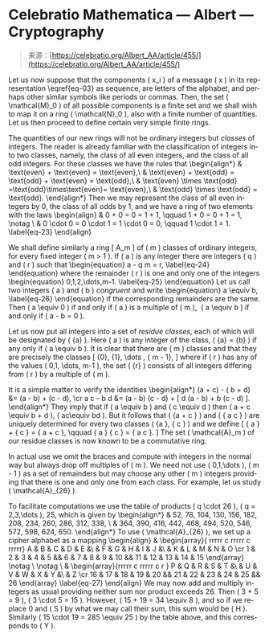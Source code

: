 <!--yml
category: 未分类
date: 2024-05-27 15:16:46
-->

# Celebratio Mathematica — Albert — Cryptography

> 来源：[https://celebratio.org/Albert_AA/article/455/](https://celebratio.org/Albert_AA/article/455/)

Let us now sup­pose that the com­pon­ents \( x_i \) of a mes­sage \( x \) in its rep­res­ent­a­tion \eqref{eq-03} as se­quence, are let­ters of the al­pha­bet, and per­haps oth­er sim­il­ar sym­bols like peri­ods or com­mas. Then, the set \( \mathcal{M}_0 \) of all pos­sible com­pon­ents is a fi­nite set and we shall wish to map it on a ring \( \mathcal{N}_0 \), also with a fi­nite num­ber of quant­it­ies. Let us then pro­ceed to define cer­tain very simple fi­nite rings.

The quant­it­ies of our new rings will not be or­din­ary in­tegers but *classes* of in­tegers. The read­er is already fa­mil­i­ar with the clas­si­fic­a­tion of in­tegers in­to two classes, namely, the class of all even in­tegers, and the class of all odd in­tegers. For these classes we have the rules that \begin{align*} & \text{even} + \text{even} = \text{even},\\ & \text{even} + \text{odd} = \text{odd} + \text{even} = \text{odd},\\ & \text{even} \times \text{odd} =\text{odd}\times\text{even}= \text{even},\\ & \text{odd} \times \text{odd} = \text{odd}. \end{align*} Then we may rep­res­ent the class of all even in­tegers by 0, the class of all odds by 1, and we have a ring of two ele­ments with the laws \begin{align} & 0 + 0 = 0 = 1 + 1, \qquad 1 + 0 = 0 + 1 = 1, \notag \\ & 0 \cdot 0 = 0 \cdot 1 = 1 \cdot 0 = 0, \qquad 1 \cdot 1 = 1. \label{eq-23} \end{align}

We shall define sim­il­arly a ring \[ A_m \] of \( m \) classes of or­din­ary in­tegers, for every fixed in­teger \( m > 1 \). If \( a \) is any in­teger there are in­tegers \( q \) and \( r \) such that \begin{equation} a - q m = r, \label{eq-24} \end{equation} where the re­mainder \( r \) is one and only one of the in­tegers \begin{equation} 0,1,2,\dots,m-1. \label{eq-25} \end{equation} Let us call two in­tegers \( a \) and \( b \) *con­gru­ent* and write \begin{equation} a \equiv b, \label{eq-26} \end{equation} if the cor­res­pond­ing re­main­ders are the same. Then \( a \equiv 0 \) if and only if \( a \) is a mul­tiple of \( m \),  \( a \equiv b \) if and only if \( a - b = 0 \).

Let us now put all in­tegers in­to a set of *residue classes*, each of which will be des­ig­nated by \( \{a\} \). Here \( a \) is any in­teger of the class, \( \{a\} = \{b\} \) if any only if \( a \equiv b \). It is clear that there are \( m \) classes and that they are pre­cisely the classes \[ \{0\}, \{1\}, \dots , \{ m - 1\}, \] where if \( r \) has any of the val­ues \( 0,1, \dots, m-1 \), the set \( \{r\} \) con­sists of all in­tegers dif­fer­ing from \( r \) by a mul­tiple of \( m \).

It is a simple mat­ter to veri­fy the iden­tit­ies \begin{align*} (a + c) - ( b + d) &= (a - b) + (c - d), \cr a c - b d &= (a - b) (c - d) + [ d (a - b) + b (c - d) ]. \end{align*} They im­ply that if \( a \equiv b \) and \( c \equiv d \) then \( a + c \equiv b + d \), \( ac\equiv bd \). But it fol­lows that \( \{a + c \} \) and \( \{ a c \} \) are uniquely de­term­ined for every two classes \( \{a \}, \{ c \} \) and we define \[ \{ a \} + \{ c \} = \{ a + c \}, \qquad \{ a \} \{ c \} = \{ a c \}. \] The set \( \mathcal{A}_m \) of our residue classes is now known to be a com­mut­at­ive ring.

In ac­tu­al use we omit the braces and com­pute with in­tegers in the nor­mal way but al­ways drop off mul­tiples of \( m \). We need not use \( 0,1,\dots \), \( m - 1 \) as a set of re­main­ders but may choose any oth­er \( m \) in­tegers provid­ing that there is one and only one from each class. For ex­ample, let us study \( \mathcal{A}_{26} \).

To fa­cil­it­ate com­pu­ta­tions we use the table of products \( q \cdot 26 \), \( q = 2,3,\dots \), 25, which is giv­en by \begin{align*} & 52, 78, 104, 130, 156, 182, 208, 234, 260, 286, 312, 338, \\ & 364, 390, 416, 442, 468, 494, 520, 546, 572, 598, 624, 650. \end{align*} To use \( \mathcal{A}_{26} \), we set up a cipher al­pha­bet as a map­ping \begin{align} & \begin{array}{ rrrrr c rrrrr c rrrrr} A & B & C & D & E &\ & F & G & H & I & J &\ & K & L & M & N & O \cr 1 & 2 & 3 & 4 & 5 && 6 & 7 & 8 & 9 & 10 && 11 & 12 & 13 & 14 & 15 \end{array} \notag \\ \notag \\ & \begin{array}{rrrrr c rrrrr c r } P & Q & R & S & T &\ & U & V & W & X & Y &\ & Z \cr 16 & 17 & 18 & 19 & 20 && 21 & 22 & 23 & 24 & 25 && 26 \end{array} \label{eq-27} \end{align} We may now add and mul­tiply in­tegers as usu­al provid­ing neither sum nor product ex­ceeds 26\. Then \( 3 + 5 = 9 \), \( 3 \cdot 5 = 15 \). However, \( 15 + 19 = 34 \equiv 8 \), and so if we re­place 0 and \( S \) by what we may call their sum, this sum would be \( H \). Sim­il­arly \( 15 \cdot 19 = 285 \equiv 25 \) by the table above, and this cor­res­ponds to \( Y \).